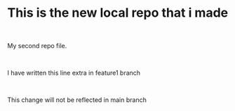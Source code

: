 # This is the new local repo that i made
<br>
<p>My second repo file.</p>
<br>
<p>I have written this line extra in feature1 branch</p>
<br>
<p>This change will not be reflected in main branch</p>
